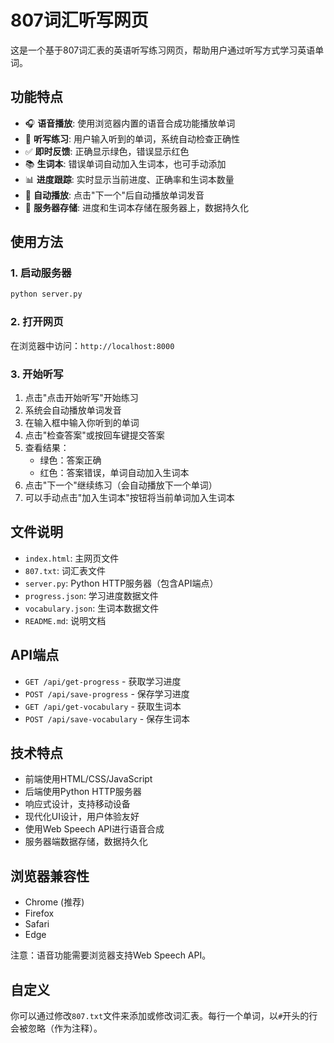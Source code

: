 # 807词汇听写网页

这是一个基于807词汇表的英语听写练习网页，帮助用户通过听写方式学习英语单词。

## 功能特点

- 🎧 **语音播放**: 使用浏览器内置的语音合成功能播放单词
- 📝 **听写练习**: 用户输入听到的单词，系统自动检查正确性
- ✅ **即时反馈**: 正确显示绿色，错误显示红色
- 📚 **生词本**: 错误单词自动加入生词本，也可手动添加
- 📊 **进度跟踪**: 实时显示当前进度、正确率和生词本数量
- 🎯 **自动播放**: 点击"下一个"后自动播放单词发音
- 💾 **服务器存储**: 进度和生词本存储在服务器上，数据持久化

## 使用方法

### 1. 启动服务器

```bash
python server.py
```

### 2. 打开网页

在浏览器中访问：`http://localhost:8000`

### 3. 开始听写

1. 点击"点击开始听写"开始练习
2. 系统会自动播放单词发音
3. 在输入框中输入你听到的单词
4. 点击"检查答案"或按回车键提交答案
5. 查看结果：
   - 绿色：答案正确
   - 红色：答案错误，单词自动加入生词本
6. 点击"下一个"继续练习（会自动播放下一个单词）
7. 可以手动点击"加入生词本"按钮将当前单词加入生词本

## 文件说明

- `index.html`: 主网页文件
- `807.txt`: 词汇表文件
- `server.py`: Python HTTP服务器（包含API端点）
- `progress.json`: 学习进度数据文件
- `vocabulary.json`: 生词本数据文件
- `README.md`: 说明文档

## API端点

- `GET /api/get-progress` - 获取学习进度
- `POST /api/save-progress` - 保存学习进度
- `GET /api/get-vocabulary` - 获取生词本
- `POST /api/save-vocabulary` - 保存生词本

## 技术特点

- 前端使用HTML/CSS/JavaScript
- 后端使用Python HTTP服务器
- 响应式设计，支持移动设备
- 现代化UI设计，用户体验友好
- 使用Web Speech API进行语音合成
- 服务器端数据存储，数据持久化

## 浏览器兼容性

- Chrome (推荐)
- Firefox
- Safari
- Edge

注意：语音功能需要浏览器支持Web Speech API。

## 自定义

你可以通过修改`807.txt`文件来添加或修改词汇表。每行一个单词，以`#`开头的行会被忽略（作为注释）。 